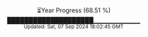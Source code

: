 <p align="center">
⏳Year Progress (68.51 %)<br>
████████████████████▁▁▁▁▁▁▁▁▁▁ <br>
<sub>Updated: Sat, 07 Sep 2024 18:02:45 GMT</sub>
</p>

